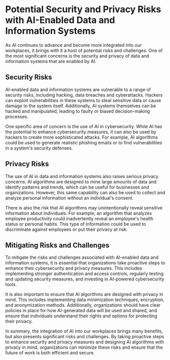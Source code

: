Potential Security and Privacy Risks with AI-Enabled Data and Information Systems
==================================================================================================================================================

As AI continues to advance and become more integrated into our workplaces, it brings with it a host of potential risks and challenges. One of the most significant concerns is the security and privacy of data and information systems that are enabled by AI.

Security Risks
--------------

AI-enabled data and information systems are vulnerable to a range of security risks, including hacking, data breaches and cyberattacks. Hackers can exploit vulnerabilities in these systems to steal sensitive data or cause damage to the system itself. Additionally, AI systems themselves can be hacked and manipulated, leading to faulty or biased decision-making processes.

One specific area of concern is the use of AI in cybersecurity. While AI has the potential to enhance cybersecurity measures, it can also be used by hackers to create more sophisticated attacks. For example, AI algorithms could be used to generate realistic phishing emails or to find vulnerabilities in a system's security defenses.

Privacy Risks
-------------

The use of AI in data and information systems also raises serious privacy concerns. AI algorithms are designed to mine large amounts of data and identify patterns and trends, which can be useful for businesses and organizations. However, this same capability can also be used to collect and analyze personal information without an individual's consent.

There is also the risk that AI algorithms may unintentionally reveal sensitive information about individuals. For example, an algorithm that analyzes employee productivity could inadvertently reveal an employee's health status or personal habits. This type of information could be used to discriminate against employees or put their privacy at risk.

Mitigating Risks and Challenges
-------------------------------

To mitigate the risks and challenges associated with AI-enabled data and information systems, it is essential that organizations take proactive steps to enhance their cybersecurity and privacy measures. This includes implementing stronger authentication and access controls, regularly testing and updating security measures, and investing in AI-powered cybersecurity tools.

It is also important to ensure that AI algorithms are designed with privacy in mind. This includes implementing data minimization techniques, encryption, and anonymization methods. Additionally, organizations should have clear policies in place for how AI-generated data will be used and shared, and ensure that individuals understand their rights and options for protecting their privacy.

In summary, the integration of AI into our workplaces brings many benefits, but also presents significant risks and challenges. By taking proactive steps to enhance security and privacy measures and designing AI algorithms with privacy in mind, organizations can minimize these risks and ensure that the future of work is both efficient and secure.
